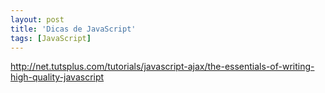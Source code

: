 ```yaml
---
layout: post
title: 'Dicas de JavaScript'
tags: [JavaScript]
---
```


<http://net.tutsplus.com/tutorials/javascript-ajax/the-essentials-of-writing-high-quality-javascript>
